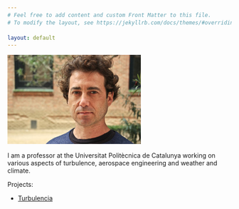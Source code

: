 ```yaml
---
# Feel free to add content and custom Front Matter to this file.
# To modify the layout, see https://jekyllrb.com/docs/themes/#overriding-theme-defaults

layout: default
---
```


<!-- ![Image](assets/Logo.jpg "Turbulent Convection") -->
![Image](assets/Photo.jpg)

I am a professor at the Universitat Politècnica de Catalunya working on various aspects of turbulence, aerospace engineering and weather and climate.

Projects:
* [Turbulencia](https://turbulencia.github.io/)
